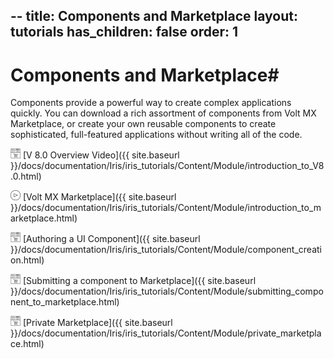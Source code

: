 --
title: Components and Marketplace
layout: tutorials
has_children: false
order: 1
---
# Components and Marketplace#

Components provide a powerful way to create complex applications quickly. You can download a rich assortment of components from Volt MX Marketplace, or create your own reusable components to create sophisticated, full-featured applications without writing all of the code.

![](Resources/Marketplace.png) [V 8.0 Overview Video]({{ site.baseurl }}/docs/documentation/Iris/iris_tutorials/Content/Module/introduction_to_V8.0.html)

![](Resources/overview_video.png) [Volt MX Marketplace]({{ site.baseurl }}/docs/documentation/Iris/iris_tutorials/Content/Module/introduction_to_marketplace.html)

![](Resources/Marketplace.png) [Authoring a UI Component]({{ site.baseurl }}/docs/documentation/Iris/iris_tutorials/Content/Module/component_creation.html)

![](Resources/Marketplace.png) [Submitting a component to Marketplace]({{ site.baseurl }}/docs/documentation/Iris/iris_tutorials/Content/Module/submitting_component_to_marketplace.html)

![](Resources/Marketplace.png) [Private Marketplace]({{ site.baseurl }}/docs/documentation/Iris/iris_tutorials/Content/Module/private_marketplace.html)
